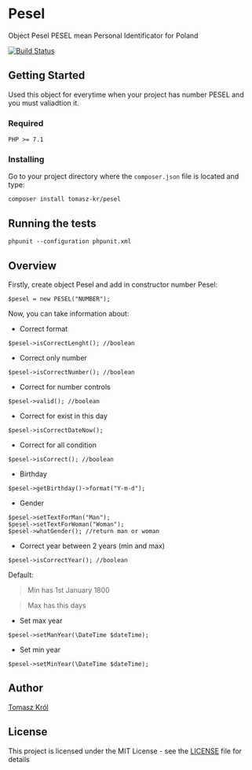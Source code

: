 # Pesel
Object Pesel
PESEL mean Personal Identificator for Poland

[![Build Status](https://travis-ci.org/TomaszKr/Pesel.svg?branch=master)](https://travis-ci.org/TomaszKr/Pesel)

## Getting Started

Used this object for everytime when your project has number PESEL and you must valiadtion it.

### Required

```
PHP >= 7.1
```

### Installing

Go to your project directory where the ``composer.json`` file is located and type:

```
composer install tomasz-kr/pesel
```

## Running the tests

```
phpunit --configuration phpunit.xml 
```

## Overview

Firstly, create object Pesel and add in constructor number Pesel:
```
$pesel = new PESEL("NUMBER");
```

Now, you can take information about:

* Correct format
```
$pesel->isCorrectLenght(); //boolean
```

* Correct only number
```
$pesel->isCorrectNumber(); //boolean
```

* Correct for number controls
```
$pesel->valid(); //boolean
```

* Correct for exist in this day
```
$pesel->isCorrectDateNow();
```

* Correct for all condition 
```
$pesel->isCorrect(); //boolean
```

* Birthday
```
$pesel->getBirthday()->format("Y-m-d");
```

* Gender
```
$pesel->setTextForMan("Man");
$pesel->setTextForWoman("Woman");
$pesel->whatGender(); //return man or woman
```

* Correct year between 2 years (min and max)
```
$pesel->isCorrectYear(); //boolean
```
Default:
> Min has 1st January 1800 

> Max has this days 

* Set max year
```
$pesel->setManYear(\DateTime $dateTime);
```

* Set min year 
```
$pesel->setMinYear(\DateTime $dateTime);
```

## Author
[Tomasz Król](http://tomaszkrol.eu)

## License

This project is licensed under the MIT License - see the [LICENSE](LICENSE.md) file for details